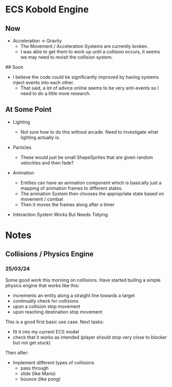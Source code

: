 # ECS Kobold Engine


## Now

* Acceleration -> Gravity
    * The Movement / Acceleration Systems are currently broken.
    * I was able to get them to work up until a collision occurs, it seems we may need to revisit the collision system.


## Soon

* I believe the code could be significantly improved by having systems inject events into each other.
    * That said, a lot of advice online seems to be very anti-events so I need to do a little more research.
    

## At Some Point

* Lighting
    * Not sure how to do this without arcade. Need to investigate what lighting actually is. 

* Particles
    * These would just be small ShapeSprites that are given random velocities and then fade?

* Animation
    * Entities can have an animation component which is basically just a mapping of animation frames to different states.
    * The animation System then chooses the appropriate state based on movement / combat
    * Then it moves the frames along after a timer

* Interaction System Works But Needs Tidying


# Notes
## Collisions / Physics Engine

### 25/03/24
Some good work this morning on collisions. Have started builing a simple physics engine that works like this:

* increments an entity along a straight line towards a target 
* continually check for collisions
* upon a collision stop movement
* upon reaching destination stop movement

This is a good first basic use case. Next tasks: 
* fit it into my current ECS model
* check that it works as intended (player should stop very close to blocker but not get stuck)

Then after:
* Implement different types of collisions
    * pass through
    * slide (like Mario)
    * bounce (like pong)



